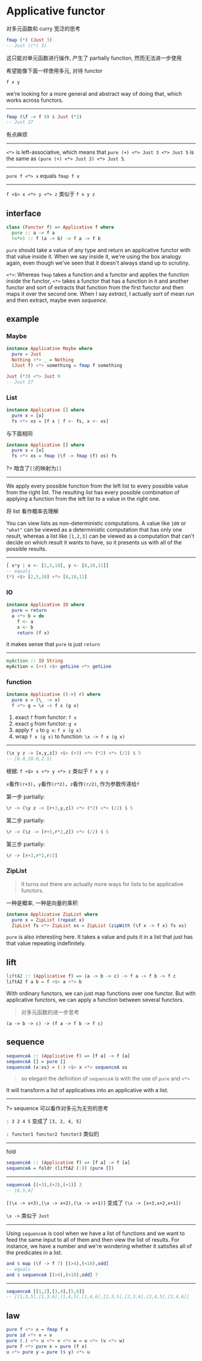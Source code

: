 # Applicative functor

对多元函数和 curry 宽泛的思考

```hs
fmap (*) (Just 3)
-- Just ((*) 3)
```

这只能对单元函数进行操作, 产生了 partially function, 然而无法进一步使用

希望能像下面一样使用多元, 对待 functor

```hs
f x y
```

we're looking for a more general and abstract way of doing that, which works across functors.

---

```hs
fmap (\f -> f 9) $ Just (*3)
-- Just 27
```

有点麻烦

---

`<*>` is left-associative, which means that `pure (+) <*> Just 3 <*> Just 5` is the same as `(pure (+) <*> Just 3) <*> Just 5`.

---

`pure f <*> x` equals `fmap f x`

---

`f <$> x <*> y <*> z` 类似于 `f x y z`

## interface

```hs
class (Functor f) => Applicative f where
  pure :: a -> f a
  (<*>) :: f (a -> b) -> f a -> f b
```

`pure` should take a value of any type and return an applicative functor with that value inside it. When we say inside it, we're using the box analogy again, even though we've seen that it doesn't always stand up to scrutiny.

`<*>`: Whereas `fmap` takes a function and a functor and applies the function inside the functor, `<*>` takes a functor that has a function in it and another functor and sort of extracts that function from the first functor and then maps it over the second one. When I say _extract_, I actually sort of mean _run_ and then extract, maybe even _sequence_.

## example

### Maybe

```hs
instance Applicative Maybe where
  pure = Just
  Nothing <*> _ = Nothing
  (Just f) <*> something = fmap f something
```

```hs
Just (*3) <*> Just 9
-- Just 27
```

### List

```hs
instance Applicative [] where
  pure x = [x]
  fs <*> xs = [f x | f <- fs, x <- xs]
```

与下面相同

```hs
instance Applicative [] where
  pure x = [x]
  fs <*> xs = fmap (\f -> fmap (f) xs) fs
```

?> 暗含了`[]`的映射为`[]`

---

We apply every possible function from the left list to every possible value from the right list. The resulting list has every possible combination of applying a function from the left list to a value in the right one.

将 list 看作概率去理解

You can view lists as non-deterministic computations. A value like `100` or `"what"` can be viewed as a deterministic computation that has only one result, whereas a list like `[1,2,3]` can be viewed as a computation that can't decide on which result it wants to have, so it presents us with all of the possible results.

---

```hs
[ x*y | x <- [2,5,10], y <- [8,10,11]]
-- equals
(*) <$> [2,5,10] <*> [8,10,11]
```

### IO

```hs
instance Applicative IO where
  pure = return
  a <*> b = do
    f <- a
    x <- b
    return (f x)
```

it makes sense that `pure` is just `return`

---

```hs
myAction :: IO String
myAction = (++) <$> getLine <*> getLine
```

### function

```hs
instance Applicative ((->) r) where
  pure x = (\_ -> x)
  f <*> g = \x -> f x (g x)
```

1. exact `f` from functor: `f x`
2. exact `g` from functor: `g x`
3. apply `f x` to `g x`: `f x (g x)`
4. wrap `f x (g x)` to function: `\x -> f x (g x)`

---

```hs
(\x y z -> [x,y,z]) <$> (+3) <*> (*2) <*> (/2) $ 5
-- [8.0,10.0,2.5]
```

根据: `f <$> x <*> y <*> z` 类似于 `f x y z`

`x`看作`(r+3)`，`y`看作`(r*2)`，`z`看作`(r/2)`, 作为参数传递给`f`

第一步 partially:

```hs
\r -> (\y z -> [r+3,y,z]) <*> (*2) <*> (/2) $ 5
```

第二步 partially:

```hs
\r -> (\z -> [r+3,r*2,z]) <*> (/2) $ 5
```

第三步 partially:

```hs
\r -> [r+3,r*2,r/2]
```

### ZipList

> It turns out there are actually more ways for lists to be applicative functors.

一种是概率, 一种是向量的乘积

```hs
instance Applicative ZipList where
  pure x = ZipList (repeat x)
  ZipList fs <*> ZipList xs = ZipList (zipWith (\f x -> f x) fs xs)
```

`pure` is also interesting here. It takes a value and puts it in a list that just has that value repeating indefinitely.

## lift

```hs
liftA2 :: (Applicative f) => (a -> b -> c) -> f a -> f b -> f c
liftA2 f a b = f <$> a <*> b
```

With ordinary functors, we can just map functions over one functor. But with applicative functors, we can apply a function between several functors.

> 对多元函数的进一步思考

`(a -> b -> c) -> (f a -> f b -> f c)`

## sequence

```hs
sequenceA :: (Applicative f) => [f a] -> f [a]
sequenceA [] = pure []
sequenceA (x:xs) = (:) <$> x <*> sequenceA xs
```

> so elegant the definition of `sequenceA` is with the use of `pure` and `<*>`

It will transform a list of applicatives into an applicative with a list.

---

?> sequence 可以看作对多元为无穷的思考

`: 3 2 4 5` 变成了 `[3, 2, 4, 5]`

`: functor1 functor2 functor3` 类似的

---

fold

```hs
sequenceA :: (Applicative f) => [f a] -> f [a]
sequenceA = foldr (liftA2 (:)) (pure [])
```

---

```hs
sequenceA [(+3),(+2),(+1)] 3
-- [6,5,4]
```

`[(\x -> x+3),(\x -> x+2),(\x -> x+1)]` 变成了 `(\x -> [x+3,x+2,x+1])`

`\x ->` 类似于 `Just`

---

Using `sequenceA` is cool when we have a list of functions and we want to feed the same input to all of them and then view the list of results. For instance, we have a number and we're wondering whether it satisfies all of the predicates in a list.

```hs
and $ map (\f -> f 7) [(>4),(<10),odd]
-- equals
and $ sequenceA [(>4),(<10),odd] 7
```

---

```hs
sequenceA [[1,2],[3,4],[5,6]]
-- [[1,3,5],[1,3,6],[1,4,5],[1,4,6],[2,3,5],[2,3,6],[2,4,5],[2,4,6]]
```

## law

```hs
pure f <*> x = fmap f x
pure id <*> v = v
pure (.) <*> u <*> v <*> w = u <*> (v <*> w)
pure f <*> pure x = pure (f x)
u <*> pure y = pure ($ y) <*> u
```
